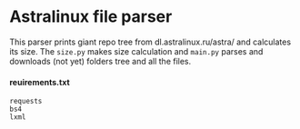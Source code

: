 # Astralinux file parser
This parser prints giant repo tree from dl.astralinux.ru/astra/ and calculates its size. The `size.py` makes size calculation and `main.py` parses and downloads (not yet) folders tree and all the files.
#### reuirements.txt
```
requests
bs4
lxml
```
